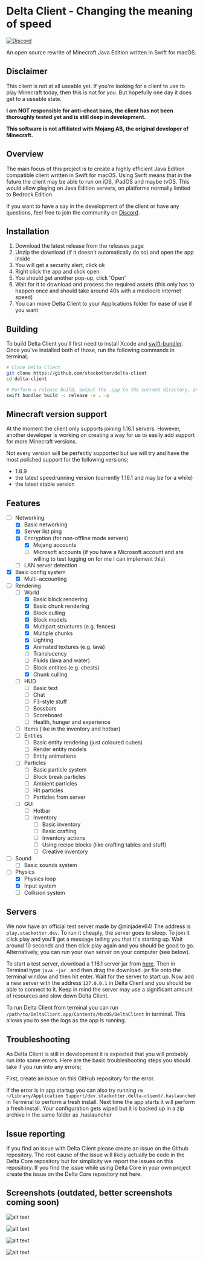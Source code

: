 # Delta Client - Changing the meaning of speed

[![Discord](https://img.shields.io/discord/851058836776419368.svg?label=&logo=discord&logoColor=ffffff&color=5C5C5C&labelColor=6A7EC2)](https://discord.gg/xZPyDbmR6k)

An open source rewrite of Minecraft Java Edition written in Swift for macOS.

## Disclaimer

This client is not at all useable yet. If you're looking for a client to use to play Minecraft today, then this is not for you. But hopefully one day it does get to a useable state.

**I am NOT responsible for anti-cheat bans, the client has not been thoroughly tested yet and is still deep in development.**

**This software is not affiliated with Mojang AB, the original developer of Minecraft.**

## Overview

The main focus of this project is to create a highly efficient Java Edition compatible client written in Swift for macOS. Using Swift means that in the future the client may be able to run on iOS, iPadOS and maybe tvOS. This would allow playing on Java Edition servers, on platforms normally limited to Bedrock Edition.

If you want to have a say in the development of the client or have any questions, feel free to join the community on [Discord](https://discord.gg/xZPyDbmR6k).

## Installation

1. Download the latest release from the releases page
2. Unzip the download (if it doesn't automatically do so) and open the app inside
3. You will get a security alert, click ok
4. Right click the app and click open
5. You should get another pop-up, click 'Open'
6. Wait for it to download and process the required assets (this only has to happen once and should take around 40s with a mediocre internet speed)
7. You can move Delta Client to your Applications folder for ease of use if you want

## Building

To build Delta Client you'll first need to install Xcode and [swift-bundler](https://github.com/stackotter/swift-bundler). Once you've installed both of those, run the following commands in terminal;

```sh
# Clone Delta Client
git clone https://github.com/stackotter/delta-client
cd delta-client

# Perform a release build, output the .app to the current directory, and show a fancy progress bar in a pop-up window
swift bundler build -c release -o . -p
```

## Minecraft version support

At the moment the client only supports joining 1.16.1 servers. However, another developer is working on creating a way for us to easily add support for more Minecraft versions.

Not every version will be perfectly supported but we will try and have the most polished support for the following versions;

- 1.8.9
- the latest speedrunning version (currently 1.16.1 and may be for a while)
- the latest stable version

## Features

- [ ] Networking
  - [x] Basic networking
  - [x] Server list ping
  - [x] Encryption (for non-offline mode servers)
    - [x] Mojang accounts
    - [ ] Microsoft accounts (if you have a Microsoft account and are willing to test logging on for me I can implement this)
  - [ ] LAN server detection
- [x] Basic config system
  - [x] Multi-accounting
- [ ] Rendering
  - [ ] World
    - [x] Basic block rendering
    - [x] Basic chunk rendering
    - [x] Block culling
    - [x] Block models
    - [x] Multipart structures (e.g. fences)
    - [x] Multiple chunks
    - [x] Lighting
    - [x] Animated textures (e.g. lava)
    - [ ] Translucency
    - [ ] Fluids (lava and water)
    - [ ] Block entities (e.g. chests)
    - [x] Chunk culling
  - [ ] HUD
    - [ ] Basic text
    - [ ] Chat
    - [ ] F3-style stuff
    - [ ] Bossbars
    - [ ] Scoreboard
    - [ ] Health, hunger and experience
  - [ ] Items (like in the inventory and hotbar)
  - [ ] Entities
    - [ ] Basic entity rendering (just coloured cubes)
    - [ ] Render entity models
    - [ ] Entity animations
  - [ ] Particles
    - [ ] Basic particle system
    - [ ] Block break particles
    - [ ] Ambient particles
    - [ ] Hit particles
    - [ ] Particles from server
  - [ ] GUI
    - [ ] Hotbar
    - [ ] Inventory
      - [ ] Basic inventory
      - [ ] Basic crafting
      - [ ] Inventory actions
      - [ ] Using recipe blocks (like crafting tables and stuff)
      - [ ] Creative inventory
- [ ] Sound
  - [ ] Basic sounds system
- [ ] Physics
  - [x] Physics loop
  - [x] Input system
  - [ ] Collision system

## Servers

We now have an official test server made by @ninjadev64! The address is `play.stackotter.dev`. To run it cheaply, the server goes to sleep. To join it click play and you'll get a message telling you that it's starting up. Wait around 10 seconds and then click play again and you should be good to go. Alternatively, you can run your own server on your computer (see below).

To start a test server, download a 1.16.1 server jar from [here](https://mcversions.net/download/1.16.1). Then in Terminal type `java -jar ` and then drag the download .jar file onto the terminal window and then hit enter. Wait for the server to start up. Now add a new server with the address `127.0.0.1` in Delta Client and you should be able to connect to it. Keep in mind the server may use a significant amount of resources and slow down Delta Client.

To run Delta Client from terminal you can run `/path/to/DeltaClient.app/Contents/MacOS/DeltaClient` in terminal. This allows you to see the logs as the app is running.

## Troubleshooting

As Delta Client is still in development it is expected that you will probably run into some errors. Here are the basic troubleshooting steps you should take if you run into any errors;

First, create an issue on this GitHub repository for the error.

If the error is in app startup you can also try running `rm ~/Library/Application Support/dev.stackotter.delta-client/.haslaunched` in Terminal to perform a fresh install. Next time the app starts it will perform a fresh install. Your configuration gets wiped but it is backed up in a zip archive in the same folder as .haslauncher

## Issue reporting

If you find an issue with Delta Client please create an issue on the Github repository. The root cause of the issue will likely actually be code in the Delta Core repository but for simplicity we report the issues on this repository. If you find the issue while using Delta Core in your own project create the issue on the Delta Core repository not here.

## Screenshots (outdated, better screenshots coming soon)

![alt text](https://github.com/stackotter/delta-client/blob/main/Screenshots/ui.png?raw=true)

![alt text](https://github.com/stackotter/delta-client/blob/main/Screenshots/from-ground.png?raw=true)

![alt text](https://github.com/stackotter/delta-client/blob/main/Screenshots/aerial.png?raw=true)

![alt text](https://github.com/stackotter/delta-client/blob/main/Screenshots/hypixel.png?raw=true)
